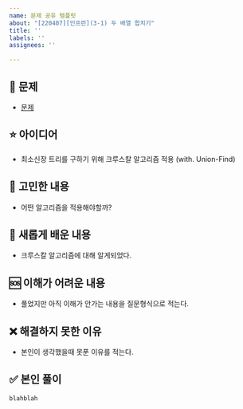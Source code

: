 ```yaml
---
name: 문제 공유 템플릿
about: "[220407][인프런](3-1) 두 배열 합치기"
title: ''
labels: ''
assignees: ''

---
```


## 📌 문제
- [문제](https://cote.inflearn.com/contest/10/problem/03-01)

## ⭐️ 아이디어
- 최소신장 트리를 구하기 위해 크루스칼 알고리즘 적용 (with. Union-Find)

## 🤔 고민한 내용
- 어떤 알고리즘을 적용해야할까?

## 💪 새롭게 배운 내용
- 크루스칼 알고리즘에 대해 알게되었다.

## 🆘 이해가 어려운 내용
- 풀었지만 아직 이해가 안가는 내용을 질문형식으로 적는다.

## ❌ 해결하지 못한 이유
- 본인이 생각했을때 못푼 이유를 적는다.

## ✅ 본인 풀이
~~~java
blahblah
~~~
